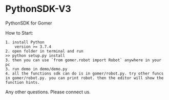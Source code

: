 # PythonSDK-V3

PythonSDK for Gomer

How to Start:
```shell
1. install Python 
    version >= 3.7.4
2. open folder in terminal and run
>> python setup.py install 
3. then you can use `from gomer.robot import Robot` anywhere in your pc
3. run demo in demo/demo.py
4. all the functions sdk can do is in gomer/robot.py. try other funcs in gomer/robot.py. you can print robot. then the editor will show the function hints.
```




Any other questions. Please connect us.
